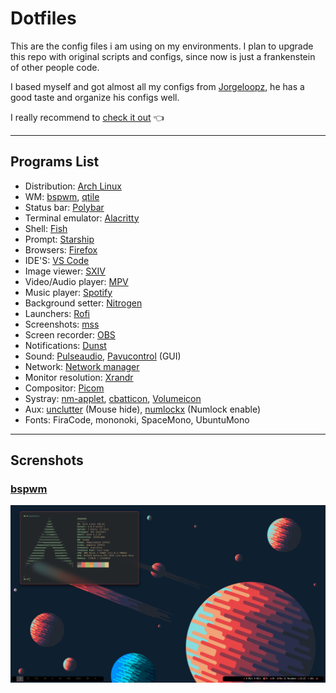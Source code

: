 # **Dotfiles**

This are the config files i am using on my environments.
I plan to upgrade this repo with original scripts and configs, since now is just a frankenstein of other people code.

I based myself and got almost all my configs from [Jorgeloopz](https://github.com/jorgeloopzz), he has a good taste and organize his configs well.

I really recommend to [check it out](https://github.com/jorgeloopzz/dotfiles) 👈​ 

---

## **Programs List**
- Distribution: [Arch Linux](https://wiki.archlinux.org/)												
- WM: [bspwm](https://wiki.archlinux.org/title/Bspwm), [qtile](https://wiki.archlinux.org/title/Qtile)
- Status bar: [Polybar](https://github.com/polybar/polybar)
- Terminal emulator: [Alacritty](https://wiki.archlinux.org/title/Alacritty)										
- Shell: [Fish](https://fishshell.com/)													
- Prompt: [Starship](https://starship.rs/)													
- Browsers: [Firefox](https://www.mozilla.org/en-US/firefox/new/)											
- IDE'S: [VS Code](https://wiki.archlinux.org/title/Visual_Studio_Code)
- Image viewer: [SXIV](https://wiki.archlinux.org/title/Sxiv)												
- Video/Audio player: [MPV](https://wiki.archlinux.org/title/Mpv)												
- Music player: [Spotify](https://wiki.archlinux.org/title/Spotify)											
- Background setter: [Nitrogen](https://wiki.archlinux.org/title/Nitrogen)																						
- Launchers: [Rofi](https://wiki.archlinux.org/title/Rofi) 											
- Screenshots: [mss](https://wiki.archlinux.org/title/Screen_capture#Screenshot_software)										
- Screen recorder: [OBS](https://wiki.archlinux.org/title/Open_Broadcaster_Software)			
- Notifications: [Dunst](https://wiki.archlinux.org/title/Dunst)											
- Sound: [Pulseaudio](https://wiki.archlinux.org/title/PulseAudio), [Pavucontrol](https://github.com/pulseaudio/pavucontrol) (GUI)
- Network: [Network manager](https://wiki.archlinux.org/title/NetworkManager)																			
- Monitor resolution: [Xrandr](https://wiki.archlinux.org/title/Xrandr)																					
- Compositor: [Picom](https://wiki.archlinux.org/title/Picom)											
- Systray: [nm-applet](https://wiki.archlinux.org/title/NetworkManager#nm-applet), [cbatticon](https://github.com/valr/cbatticon), [Volumeicon](https://github.com/Maato/volumeicon)
- Aux: [unclutter](https://wiki.archlinux.org/title/unclutter) (Mouse hide), [numlockx](https://archlinux.org/packages/community/x86_64/numlockx/) (Numlock enable)							
- Fonts: FiraCode, mononoki, SpaceMono, UbuntuMono
---
## **Screnshots**

### [bspwm](https://github.com/Davi-K-Silva/dotfiles/tree/master/.config/bspwm)
![bspwm](https://raw.githubusercontent.com/Davi-K-Silva/dotfiles/master/.screenshots/bspwm.png)